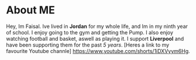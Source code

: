  # About ME
Hey, Im Faisal. Ive lived in **Jordan** for my whole life, and Im in my ninth year of school. I enjoy going to the gym and getting the Pump. I also enjoy watching football and basket, aswell as playing it. I support __Liverpool__ and have been supporting them for the past *5 years*. [Heres a link to my favourite Youtube channle] <https://www.youtube.com/shorts/1iDXVyym6Hg>. 
